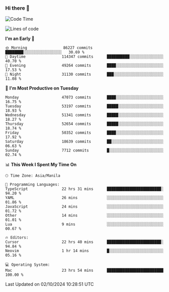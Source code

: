 ### Hi there 👋

<!--START_SECTION:waka-->
![Code Time](http://img.shields.io/badge/Code%20Time-5%2C615%20hrs%2023%20mins-blue)

![Lines of code](https://img.shields.io/badge/From%20Hello%20World%20I%27ve%20Written-121.9%20million%20lines%20of%20code-blue)

**I'm an Early 🐤** 

```text
🌞 Morning                86227 commits       ████████░░░░░░░░░░░░░░░░░   30.69 % 
🌆 Daytime                114347 commits      ██████████░░░░░░░░░░░░░░░   40.70 % 
🌃 Evening                49264 commits       ████░░░░░░░░░░░░░░░░░░░░░   17.53 % 
🌙 Night                  31130 commits       ███░░░░░░░░░░░░░░░░░░░░░░   11.08 % 
```
📅 **I'm Most Productive on Tuesday** 

```text
Monday                   47073 commits       ████░░░░░░░░░░░░░░░░░░░░░   16.75 % 
Tuesday                  53197 commits       █████░░░░░░░░░░░░░░░░░░░░   18.93 % 
Wednesday                51341 commits       █████░░░░░░░░░░░░░░░░░░░░   18.27 % 
Thursday                 52654 commits       █████░░░░░░░░░░░░░░░░░░░░   18.74 % 
Friday                   50352 commits       ████░░░░░░░░░░░░░░░░░░░░░   17.92 % 
Saturday                 18639 commits       ██░░░░░░░░░░░░░░░░░░░░░░░   06.63 % 
Sunday                   7712 commits        █░░░░░░░░░░░░░░░░░░░░░░░░   02.74 % 
```


📊 **This Week I Spent My Time On** 

```text
🕑︎ Time Zone: Asia/Manila

💬 Programming Languages: 
TypeScript               22 hrs 31 mins      ████████████████████████░   94.20 % 
YAML                     26 mins             ░░░░░░░░░░░░░░░░░░░░░░░░░   01.86 % 
JavaScript               24 mins             ░░░░░░░░░░░░░░░░░░░░░░░░░   01.72 % 
Other                    14 mins             ░░░░░░░░░░░░░░░░░░░░░░░░░   01.01 % 
Lua                      9 mins              ░░░░░░░░░░░░░░░░░░░░░░░░░   00.67 % 

🔥 Editors: 
Cursor                   22 hrs 40 mins      ████████████████████████░   94.84 % 
Neovim                   1 hr 14 mins        █░░░░░░░░░░░░░░░░░░░░░░░░   05.16 % 

💻 Operating System: 
Mac                      23 hrs 54 mins      █████████████████████████   100.00 % 
```


 Last Updated on 02/10/2024 10:28:51 UTC
<!--END_SECTION:waka-->


<!--
**rad182/rad182** is a ✨ _special_ ✨ repository because its `README.md` (this file) appears on your GitHub profile.

Here are some ideas to get you started:

- 🔭 I’m currently working on ...
- 🌱 I’m currently learning ...
- 👯 I’m looking to collaborate on ...
- 🤔 I’m looking for help with ...
- 💬 Ask me about ...
- 📫 How to reach me: ...
- 😄 Pronouns: ...
- ⚡ Fun fact: ...
-->
